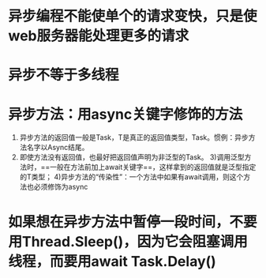 # 异步编程不能使单个的请求变快，只是使web服务器能处理更多的请求
# 异步不等于多线程

# 异步方法：用async关键字修饰的方法
1) 异步方法的返回值一般是Task<T>，T是真正的返回值类型，Task<int>。惯例：异步方法名字以Async结尾。
2) 即使方法没有返回值，也最好把返回值声明为非泛型的Task。
3)调用泛型方法时，==一般在方法前加上await关键字==，这样拿到的返回值就是泛型指定的T类型；
4)异步方法的“传染性”：一个方法中如果有await调用，则这个方法也必须修饰为async


# 如果想在异步方法中暂停一段时间，不要用Thread.Sleep()，因为它会阻塞调用线程，而要用await Task.Delay()